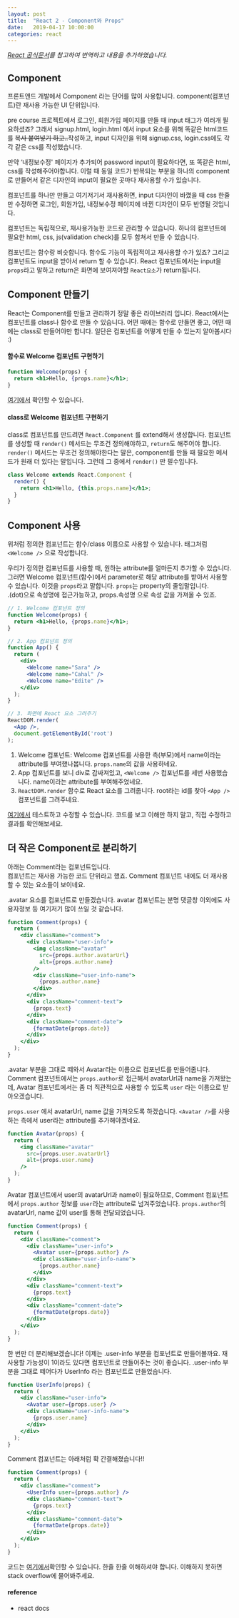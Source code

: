 ```yaml
---
layout: post
title:  "React 2 - Component와 Props"
date:   2019-04-17 10:00:00
categories: react
---
```


_[React 공식문서](https://reactjs.org/docs/components-and-props.html)를 참고하여 번역하고 내용을 추가하였습니다._

## Component
프론트앤드 개발에서 Component 라는 단어를 많이 사용합니다. component(컴포넌트)란 재사용 가능한 UI 단위입니다.

pre course 프로젝트에서 로그인, 회원가입 페이지를 만들 때 input 태그가 여러개 필요하셨죠?
그래서 signup.html, login.html 에서 input 요소를 위해 똑같은 html코드를 ~~복사 붙여넣기 하고..~~작성하고,
input 디자인을 위해 signup.css, login.css에도 각각 같은 css를 작성했습니다.

만약 ‘내정보수정' 페이지가 추가되어 password input이 필요하다면, 또 똑같은 html, css를 작성해주어야합니다.
이럴 때 동일 코드가 반복되는 부분을 하나의 component로 만들어서 같은 디자인의 input이 필요한 곳마다 재사용할 수가 있습니다.

컴포넌트를 하나만 만들고 여기저기서 재사용하면, input 디자인이 바꼈을 때 css 한줄만 수정하면 로그인, 회원가입, 내정보수정 페이지에 바뀐 디자인이 모두 반영될 것입니다.

컴포넌트는 독립적으로, 재사용가능한 코드로 관리할 수 있습니다. 하나의 컴포넌트에 필요한 html, css, js(validation check)를 모두 합쳐서 만들 수 있습니다.

컴포넌트는 함수랑 비슷합니다. 함수도 기능이 독립적이고 재사용할 수가 있죠?
그리고 컴포넌트도 input을 받아서 return 할 수 있습니다.
React 컴포넌트에서는 input을 `props`라고 말하고 return은 화면에 보여져야할 `React요소`가 return됩니다.

## Component 만들기
React는 Component를 만들고 관리하기 정말 좋은 라이브러리 입니다. React에서는 컴포넌트를 class나 함수로 만들 수 있습니다.
어떤 때에는 함수로 만들면 좋고, 어떤 때에는 class로 만들어야만 합니다. 일단은 컴포넌트를 어떻게 만들 수 있는지 알아봅시다 :)


#### 함수로 Welcome 컴포넌트 구현하기
```jsx
function Welcome(props) {
  return <h1>Hello, {props.name}</h1>;
}
```
[여기에서](https://codepen.io/yeri-kim/pen/bJZZwm) 확인할 수 있습니다.

#### class로 Welcome 컴포넌트 구현하기
class로 컴포넌트를 만드려면 `React.Component` 를 extend해서 생성합니다. 컴포넌트를 생성할 때 `render()` 메서드는 무조건 정의해야하고, `return`도 해주어야 합니다.
`render()` 메서드는 무조건 정의해야한다는 말은, component를 만들 때 필요한 메서드가 원래 더 있다는 말입니다. 그런데 그 중에서 `render()` 만 필수입니다.
```jsx
class Welcome extends React.Component {
  render() {
    return <h1>Hello, {this.props.name}</h1>;
  }
}
```

## Component 사용

위처럼 정의한 컴포넌트는 함수/class 이름으로 사용할 수 있습니다.
태그처럼 `<Welcome />` 으로 작성합니다.

우리가 정의한 컴포넌트를 사용할 때, 원하는 attribute를 얼마든지 추가할 수 있습니다.
그러면 Welcome 컴포넌트(함수)에서 parameter로 해당 attribute를 받아서 사용할 수 있습니다. 이것을 `props`라고 말합니다. `props`는 property의 줄임말입니다.<br/>
.(dot)으로 속성명에 접근가능하고, props.속성명 으로 속성 값을 가져올 수 있죠.
```jsx
// 1. Welcome 컴포넌트 정의
function Welcome(props) {
  return <h1>Hello, {props.name}</h1>;
}

// 2. App 컴포넌트 정의
function App() {
  return (
    <div>
      <Welcome name="Sara" />
      <Welcome name="Cahal" />
      <Welcome name="Edite" />
    </div>
  );
}

// 3. 화면에 React 요소 그려주기
ReactDOM.render(
  <App />,
  document.getElementById('root')
);
```
1. Welcome 컴포넌트: Welcome 컴포넌트를 사용한 측(부모)에서 name이라는 attribute를 부여했나봅니다. `props.name`의 값을 사용하네요.
2. App 컴포넌트를 보니 div로 감싸져있고,  `<Welcome />` 컴포넌트를 세번 사용했습니다. name이라는  attribute를 부여해주었네요.
3. `ReactDOM.render` 함수로 React 요소를 그려줍니다. root라는 id를 찾아 `<App />` 컴포넌트를 그려주네요.

[여기에서](https://codepen.io/yeri-kim/pen/vMPPNZ) 테스트하고 수정할 수 있습니다. 코드를 보고 이해만 하지 말고, 직접 수정하고 결과를 확인해보세요.



## 더 작은 Component로 분리하기

아래는 Comment라는 컴포넌트입니다.<br/>
컴포넌트는 재사용 가능한 코드 단위라고 했죠. Comment 컴포넌트 내에도 더 재사용할 수 있는 요소들이 보이네요.

.avatar 요소를 컴포넌트로 만들겠습니다. avatar 컴포넌트는 분명 댓글창 이외에도 사용자정보 등 여기저기 많이 쓰일 것 같습니다.
```jsx
function Comment(props) {
  return (
    <div className="comment">
      <div className="user-info">
        <img className="avatar"
          src={props.author.avatarUrl}
          alt={props.author.name}
        />
        <div className="user-info-name">
          {props.author.name}
        </div>
      </div>
      <div className="comment-text">
        {props.text}
      </div>
      <div className="comment-date">
        {formatDate(props.date)}
      </div>
    </div>
  );
}

```
.avatar 부분을 그대로 떼와서 Avatar라는 이름으로 컴포넌트를 만들어줍니다.
Comment 컴포넌트에서는 `props.author`로 접근해서 avatarUrl과 name을 가져왔는데, Avatar 컴포넌트에서는 좀 더 직관적으로 사용할 수 있도록 `user` 라는 이름으로 받아오겠습니다.

`props.user` 에서 avatarUrl, name 값을 가져오도록 하겠습니다.  `<Avatar />`를 사용하는 측에서 user라는 attribute를 추가해야겠네요.
```jsx
function Avatar(props) {
  return (
    <img className="avatar"
      src={props.user.avatarUrl}
      alt={props.user.name}
    />
  );
}
```
Avatar 컴포넌트에서 user의 avatarUrl과 name이 필요하므로, Comment 컴포넌트에서 `props.author` 정보를 `user`라는 attribute로 넘겨주었습니다.
`props.author`의 avatarUrl, name 값이 user를 통해 전달되었습니다.
```jsx
function Comment(props) {
  return (
    <div className="comment">
      <div className="user-info">
        <Avatar user={props.author} />
        <div className="user-info-name">
          {props.author.name}
        </div>
      </div>
      <div className="comment-text">
        {props.text}
      </div>
      <div className="comment-date">
        {formatDate(props.date)}
      </div>
    </div>
  );
}
```

한 번만 더 분리해보겠습니다! 이제는 .user-info 부분을 컴포넌트로 만들어볼까요. 재사용할 가능성이 1이라도 있다면 컴포넌트로 만들어주는 것이 좋습니다.
.user-info 부분을 그대로 떼어다가 UserInfo 라는 컴포넌트로 만들었습니다.
```jsx
function UserInfo(props) {
  return (
    <div className="user-info">
      <Avatar user={props.user} />
      <div className="user-info-name">
        {props.user.name}
      </div>
    </div>
  );
}
```
Comment 컴포넌트는 아래처럼 확 간결해졌습니다!!
```jsx
function Comment(props) {
  return (
    <div className="comment">
      <UserInfo user={props.author} />
      <div className="comment-text">
        {props.text}
      </div>
      <div className="comment-date">
        {formatDate(props.date)}
      </div>
    </div>
  );
}
```

코드는 [여기에서](https://codepen.io/yeri-kim/pen/YMggZr)확인할 수 있습니다. 한줄 한줄 이해하셔야 합니다. 이해하지 못하면 stack overflow에 물어봐주세요.


#### reference
* react docs